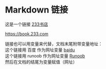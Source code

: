 # Markdown 链接

这是一个链接 [233书店](https://book.233.com)

<https://book.233.com>

链接也可以用变量来代替，文档末尾附带变量地址：  
这个链接用 百度 作为网址变量 [baidu][百度]  
这个链接用 runoob 作为网址变量 [Runoob][runoob]  
然后在文档的结尾为变量赋值（网址）

  [百度]: http://www.baidu.com/
  [runoob]: https://book.233.com